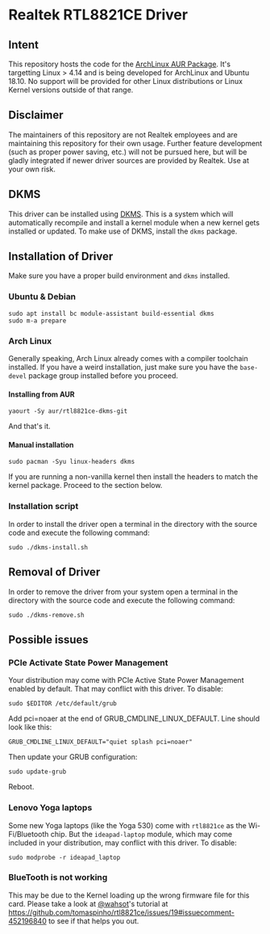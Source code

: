 # Realtek RTL8821CE Driver

## Intent
This repository hosts the code for the [ArchLinux AUR Package](https://aur.archlinux.org/packages/rtl8821ce-dkms-git/). It's targetting Linux > 4.14 and is being developed for ArchLinux and Ubuntu 18.10. No support will be provided for other Linux distributions or Linux Kernel versions outside of that range.

## Disclaimer
The maintainers of this repository are not Realtek employees and are maintaining this repository for their own usage. Further feature development (such as proper power saving, etc.) will not be pursued here, but will be gladly integrated if newer driver sources are provided by Realtek. Use at your own risk.

## DKMS
This driver can be installed using [DKMS](http://linux.dell.com/dkms/). This is a system which will automatically recompile and install a kernel module when a new kernel gets installed or updated. To make use of DKMS, install the `dkms` package.


## Installation of Driver
Make sure you have a proper build environment and `dkms` installed.

### Ubuntu & Debian
```
sudo apt install bc module-assistant build-essential dkms
sudo m-a prepare
```

### Arch Linux
Generally speaking, Arch Linux already comes with a compiler toolchain installed. If you have a weird installation, just make sure you have the `base-devel` package group installed before you proceed.

#### Installing from AUR
```
yaourt -Sy aur/rtl8821ce-dkms-git
```
And that's it.

#### Manual installation
```
sudo pacman -Syu linux-headers dkms
```
If you are running a non-vanilla kernel then install the headers to match the kernel package. Proceed to the section below.

### Installation script
In order to install the driver open a terminal in the directory with the source code and execute the following command:
```
sudo ./dkms-install.sh
```

## Removal of Driver
In order to remove the driver from your system open a terminal in the directory with the source code and execute the following command:
```
sudo ./dkms-remove.sh
```

## Possible issues

### PCIe Activate State Power Management
Your distribution may come with PCIe Active State Power Management enabled by default. That may conflict with this driver. To disable:

```
sudo $EDITOR /etc/default/grub
```
Add pci=noaer at the end of GRUB_CMDLINE_LINUX_DEFAULT. Line should look like this:

```
GRUB_CMDLINE_LINUX_DEFAULT="quiet splash pci=noaer"
```

Then update your GRUB configuration:
```
sudo update-grub
```

Reboot.

### Lenovo Yoga laptops

Some new Yoga laptops (like the Yoga 530) come with `rtl8821ce` as the Wi-Fi/Bluetooth chip. But the `ideapad-laptop` module, which may come included in your distribution, may conflict with this driver. To disable:

```
sudo modprobe -r ideapad_laptop
```

### BlueTooth is not working

This may be due to the Kernel loading up the wrong firmware file for this card. Please take a look at [@wahsot](https://github.com/wahsot)'s tutorial at https://github.com/tomaspinho/rtl8821ce/issues/19#issuecomment-452196840 to see if that helps you out.
